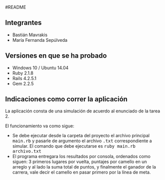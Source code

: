 #README

## Integrantes
* Bastián Mavrakis
* María Fernanda Sepúlveda

## Versiones en que se ha probado
* Windows 10 / Ubuntu 14.04
* Ruby 2.1.8
* Rails 4.2.5.1
* Gem 2.2.5


## Indicaciones como correr la aplicación

La aplicación consta de una simulación de acuerdo al enunciado de la tarea 2.

El funcionamiento va como sigue:
* Se debe ejecutar desde la carpeta del proyecto el archivo principal <tt>main.rb</tt> y pasarle de argumento el archivo <tt>.txt</tt> correspondiente a simular. El comando que debe ejecutarse es <tt>ruby main.rb archivo.txt</tt>
* El programa entregara los resultados por consola, ordenados como siguen: 3 primeros lugares por vuelta, puntajes por camello en un arreglo y al lado la suma total de puntos, y finalmente el ganador de la carrera, vale decir el camello en pasar primero por la línea de meta.

